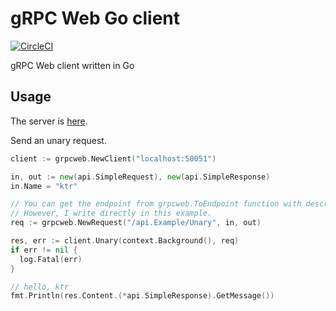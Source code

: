 # gRPC Web Go client
[![CircleCI](https://circleci.com/gh/ktr0731/grpc-web-go-client.svg?style=svg)](https://circleci.com/gh/ktr0731/grpc-web-go-client)  

gRPC Web client written in Go

## Usage
The server is [here](github.com/ktr0731/grpc-test).  

Send an unary request.

``` go
client := grpcweb.NewClient("localhost:50051")

in, out := new(api.SimpleRequest), new(api.SimpleResponse)
in.Name = "ktr"

// You can get the endpoint from grpcweb.ToEndpoint function with descriptors.
// However, I write directly in this example.
req := grpcweb.NewRequest("/api.Example/Unary", in, out)

res, err := client.Unary(context.Background(), req)
if err != nil {
  log.Fatal(err)
}

// hello, ktr
fmt.Println(res.Content.(*api.SimpleResponse).GetMessage())
```
